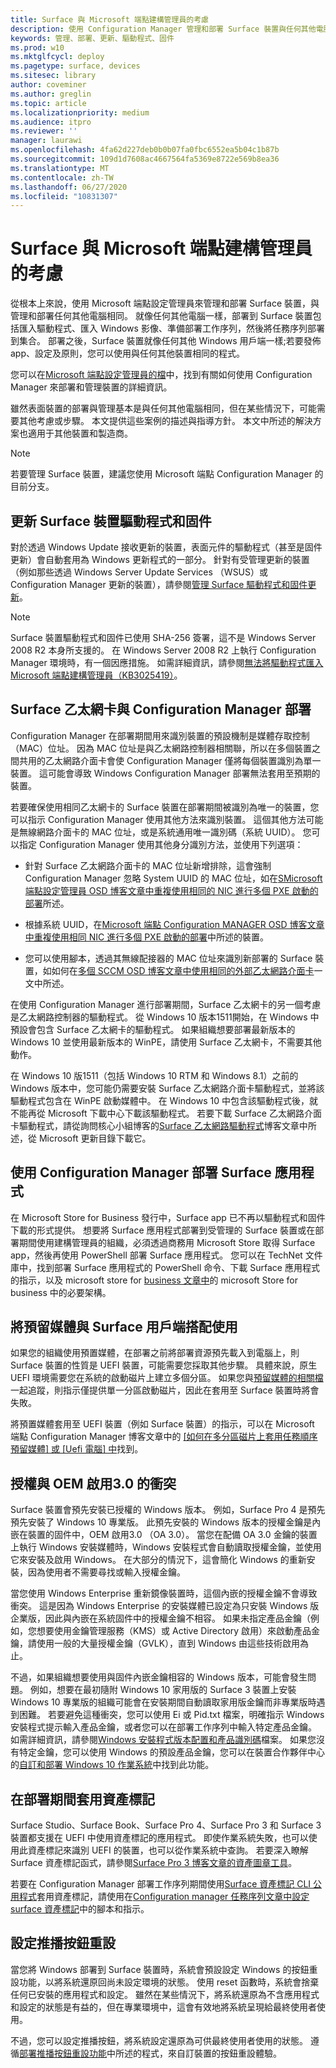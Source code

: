 ```yaml
---
title: Surface 與 Microsoft 端點建構管理員的考慮
description: 使用 Configuration Manager 管理和部署 Surface 裝置與任何其他電腦基本相同;本文將說明可能需要額外考慮的案例。
keywords: 管理、部署、更新、驅動程式、固件
ms.prod: w10
ms.mktglfcycl: deploy
ms.pagetype: surface, devices
ms.sitesec: library
author: coveminer
ms.author: greglin
ms.topic: article
ms.localizationpriority: medium
ms.audience: itpro
ms.reviewer: ''
manager: laurawi
ms.openlocfilehash: 4fa62d227deb0b0b07fa0fbc6552ea5b04c1b87b
ms.sourcegitcommit: 109d1d7608ac4667564fa5369e8722e569b8ea36
ms.translationtype: MT
ms.contentlocale: zh-TW
ms.lasthandoff: 06/27/2020
ms.locfileid: "10831307"
---
```

# Surface 與 Microsoft 端點建構管理員的考慮

從根本上來說，使用 Microsoft 端點設定管理員來管理和部署 Surface 裝置，與管理和部署任何其他電腦相同。 就像任何其他電腦一樣，部署到 Surface 裝置包括匯入驅動程式、匯入 Windows 影像、準備部署工作序列，然後將任務序列部署到集合。 部署之後，Surface 裝置就像任何其他 Windows 用戶端一樣;若要發佈 app、設定及原則，您可以使用與任何其他裝置相同的程式。

您可以在[Microsoft 端點設定管理員的檔](https://docs.microsoft.com/sccm/index)中，找到有關如何使用 Configuration Manager 來部署和管理裝置的詳細資訊。

雖然表面裝置的部署與管理基本是與任何其他電腦相同，但在某些情況下，可能需要其他考慮或步驟。 本文提供這些案例的描述與指導方針。 本文中所述的解決方案也適用于其他裝置和製造商。

> [!NOTE]
> 若要管理 Surface 裝置，建議您使用 Microsoft 端點 Configuration Manager 的目前分支。

## 更新 Surface 裝置驅動程式和固件

對於透過 Windows Update 接收更新的裝置，表面元件的驅動程式（甚至是固件更新）會自動套用為 Windows 更新程式的一部分。 針對有受管理更新的裝置（例如那些透過 Windows Server Update Services （WSUS）或 Configuration Manager 更新的裝置），請參閱[管理 Surface 驅動程式和固件更新](https://docs.microsoft.com/surface/manage-surface-driver-and-firmware-updates/)。

> [!NOTE]
> Surface 裝置驅動程式和固件已使用 SHA-256 簽署，這不是 Windows Server 2008 R2 本身所支援的。 在 Windows Server 2008 R2 上執行 Configuration Manager 環境時，有一個因應措施。 如需詳細資訊，請參閱[無法將驅動程式匯入 Microsoft 端點建構管理員（KB3025419）](https://support.microsoft.com/kb/3025419)。

## Surface 乙太網卡與 Configuration Manager 部署

Configuration Manager 在部署期間用來識別裝置的預設機制是媒體存取控制（MAC）位址。 因為 MAC 位址是與乙太網路控制器相關聯，所以在多個裝置之間共用的乙太網路介面卡會使 Configuration Manager 僅將每個裝置識別為單一裝置。 這可能會導致 Windows Configuration Manager 部署無法套用至預期的裝置。

若要確保使用相同乙太網卡的 Surface 裝置在部署期間被識別為唯一的裝置，您可以指示 Configuration Manager 使用其他方法來識別裝置。 這個其他方法可能是無線網路介面卡的 MAC 位址，或是系統通用唯一識別碼（系統 UUID）。 您可以指定 Configuration Manager 使用其他身分識別方法，並使用下列選項：

* 針對 Surface 乙太網路介面卡的 MAC 位址新增排除，這會強制 Configuration Manager 忽略 System UUID 的 MAC 位址，如在[SMicrosoft 端點設定管理員 OSD 博客文章中重複使用相同的 NIC 進行多個 PXE 啟動的部署](https://blogs.technet.microsoft.com/system_center_configuration_manager_operating_system_deployment_support_blog/2015/08/27/reusing-the-same-nic-for-multiple-pxe-initiated-deployments-in-system-center-configuration-manger-osd/)所述。

* 根據系統 UUID，在[Microsoft 端點 Configuration MANAGER OSD 博客文章中重複使用相同 NIC 進行多個 PXE 啟動的部署](https://blogs.technet.microsoft.com/system_center_configuration_manager_operating_system_deployment_support_blog/2015/08/27/reusing-the-same-nic-for-multiple-pxe-initiated-deployments-in-system-center-configuration-manger-osd/)中所述的裝置。

* 您可以使用腳本，透過其無線配接器的 MAC 位址來識別新部署的 Surface 裝置，如如何在[多個 SCCM OSD 博客文章中使用相同的外部乙太網路介面卡](https://blogs.technet.microsoft.com/askpfeplat/2014/07/27/how-to-use-the-same-external-ethernet-adapter-for-multiple-sccm-osd/)一文中所述。

在使用 Configuration Manager 進行部署期間，Surface 乙太網卡的另一個考慮是乙太網路控制器的驅動程式。 從 Windows 10 版本1511開始，在 Windows 中預設會包含 Surface 乙太網卡的驅動程式。 如果組織想要部署最新版本的 Windows 10 並使用最新版本的 WinPE，請使用 Surface 乙太網卡，不需要其他動作。

在 Windows 10 版1511（包括 Windows 10 RTM 和 Windows 8.1）之前的 Windows 版本中，您可能仍需要安裝 Surface 乙太網路介面卡驅動程式，並將該驅動程式包含在 WinPE 啟動媒體中。 在 Windows 10 中包含該驅動程式後，就不能再從 Microsoft 下載中心下載該驅動程式。 若要下載 Surface 乙太網路介面卡驅動程式，請從詢問核心小組博客的[Surface 乙太網路驅動程式](https://blogs.technet.microsoft.com/askcore/2016/08/18/surface-ethernet-drivers/)博客文章中所述，從 Microsoft 更新目錄下載它。

## 使用 Configuration Manager 部署 Surface 應用程式

在 Microsoft Store for Business 發行中，Surface app 已不再以驅動程式和固件下載的形式提供。 想要將 Surface 應用程式部署到受管理的 Surface 裝置或在部署期間使用建構管理員的組織，必須透過商務用 Microsoft Store 取得 Surface app，然後再使用 PowerShell 部署 Surface 應用程式。 您可以在 TechNet 文件庫中，找到部署 Surface 應用程式的 PowerShell 命令、下載 Surface 應用程式的指示，以及 microsoft store for [business 文章中](https://technet.microsoft.com/itpro/surface/deploy-surface-app-with-windows-store-for-business)的 microsoft Store for business 中的必要架構。

## 將預留媒體與 Surface 用戶端搭配使用

如果您的組織使用預置媒體，在部署之前將部署資源預先載入到電腦上，則 Surface 裝置的性質是 UEFI 裝置，可能需要您採取其他步驟。 具體來說，原生 UEFI 環境需要您在系統的啟動磁片上建立多個分區。 如果您與[預留媒體的相關檔](https://technet.microsoft.com/library/79465d90-4831-4872-96c2-2062d80f5583?f=255&MSPPError=-2147217396#BKMK_CreatePrestagedMedia)一起追蹤，則指示僅提供單一分區啟動磁片，因此在套用至 Surface 裝置時將會失敗。

將預置媒體套用至 UEFI 裝置（例如 Surface 裝置）的指示，可以在 Microsoft 端點 Configuration Manager 博客文章中的 [[如何在多分區磁片上套用任務順序預留媒體] 或 [Uefi 電腦] 中](https://blogs.technet.microsoft.com/system_center_configuration_manager_operating_system_deployment_support_blog/2014/04/02/how-to-apply-task-sequence-prestaged-media-on-multi-partitioned-disks-for-bios-or-uefi-pcs-in-system-center-configuration-manager/)找到。

## 授權與 OEM 啟用3.0 的衝突

Surface 裝置會預先安裝已授權的 Windows 版本。 例如，Surface Pro 4 是預先預先安裝了 Windows 10 專業版。 此預先安裝的 Windows 版本的授權金鑰是內嵌在裝置的固件中，OEM 啟用3.0 （OA 3.0）。 當您在配備 OA 3.0 金鑰的裝置上執行 Windows 安裝媒體時，Windows 安裝程式會自動讀取授權金鑰，並使用它來安裝及啟用 Windows。 在大部分的情況下，這會簡化 Windows 的重新安裝，因為使用者不需要尋找或輸入授權金鑰。

當您使用 Windows Enterprise 重新鏡像裝置時，這個內嵌的授權金鑰不會導致衝突。 這是因為 Windows Enterprise 的安裝媒體已設定為只安裝 Windows 版企業版，因此與內嵌在系統固件中的授權金鑰不相容。 如果未指定產品金鑰（例如，您想要使用金鑰管理服務（KMS）或 Active Directory 啟用）來啟動產品金鑰，請使用一般的大量授權金鑰（GVLK），直到 Windows 由這些技術啟用為止。

不過，如果組織想要使用與固件內嵌金鑰相容的 Windows 版本，可能會發生問題。 例如，想要在最初隨附 Windows 10 家用版的 Surface 3 裝置上安裝 Windows 10 專業版的組織可能會在安裝期間自動讀取家用版金鑰而非專業版時遇到困難。 若要避免這種衝突，您可以使用 Ei 或 Pid.txt 檔案，明確指示 Windows 安裝程式提示輸入產品金鑰，或者您可以在部署工作序列中輸入特定產品金鑰。 如需詳細資訊，請參閱[Windows 安裝程式版本配置和產品識別碼](https://technet.microsoft.com/library/hh824952.aspx)檔案。 如果您沒有特定金鑰，您可以使用 Windows 的預設產品金鑰，您可以在裝置合作夥伴中心的[自訂和部署 Windows 10 作業系統](https://dpcenter.microsoft.com/en/Windows/Build/cp-Windows-10-build)中找到此功能。

## 在部署期間套用資產標記

Surface Studio、Surface Book、Surface Pro 4、Surface Pro 3 和 Surface 3 裝置都支援在 UEFI 中使用資產標記的應用程式。 即使作業系統失敗，也可以使用此資產標記來識別 UEFI 的裝置，也可以從作業系統中查詢。 若要深入瞭解 Surface 資產標記函式，請參閱[Surface Pro 3 博客文章的資產圖章工具](https://blogs.technet.microsoft.com/askcore/2014/10/20/asset-tag-tool-for-surface-pro-3/)。

若要在 Configuration Manager 部署工作序列期間使用[Surface 資產標記 CLI 公用程式](https://www.microsoft.com/download/details.aspx?id=44076)套用資產標記，請使用在[Configuration manager 任務序列文章中設定 surface 資產標記](https://blogs.technet.microsoft.com/jchalfant/set-surface-pro-3-asset-tag-during-a-configuration-manager-task-sequence/)中的腳本和指示。

## 設定推播按鈕重設

當您將 Windows 部署到 Surface 裝置時，系統會預設設定 Windows 的按鈕重設功能，以將系統還原回尚未設定環境的狀態。 使用 reset 函數時，系統會捨棄任何已安裝的應用程式和設定。 雖然在某些情況下，將系統還原為不含應用程式和設定的狀態是有益的，但在專業環境中，這會有效地將系統呈現給最終使用者使用。

不過，您可以設定推播按鈕，將系統設定還原為可供最終使用者使用的狀態。 遵循[部署推播按鈕重設功能](https://msdn.microsoft.com/windows/hardware/commercialize/manufacture/desktop/deploy-push-button-reset-features)中所述的程式，來自訂裝置的按鈕重設體驗。
